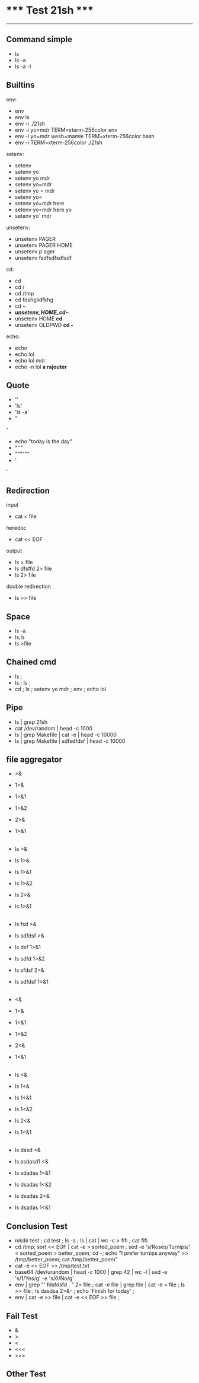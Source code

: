 *** Test 21sh  ***
=
*********************

Command simple
--

* ls
* ls -a
* ls -a -l

Builtins
-

env:

+ env
+ env ls
+ env -i ./21sh
+ env -i yo=mdr TERM=xterm-256color env
+ env -i yo=mdr wesh=mamie TERM=xterm-256color bash
+ env -i TERM=xterm-256color ./21sh

setenv:

+ setenv
+ setenv yo
+ setenv yo mdr
+ setenv yo=mdr
+ setenv yo = mdr
+ setenv yo=
+ setenv yo=mdr here
+ setenv yo=mdr here yo
+ setenv yo` mdr

unsetenv:

+ unsetenv PAGER
+ unsetenv PAGER HOME
+ unsetenv p`ager
+ unsetenv fsdfsdfsdfsdf

cd:

+ cd
+ cd /
+ cd /tmp
+ cd fdshglidfkhg
+ cd ~
+ **_unsetenv_HOME_cd_~**
+ unsetenv HOME **cd**
+ unsetenv OLDPWD **cd -**

echo:

+ echo
+ echo lol
+ echo lol mdr
+ echo -n lol
**a rajouter**


Quote
-

- ''
- 'ls'
- 'ls -a'
- "

"
- echo "today is the day"
- "''"
- """"""
- '

\'


Redirection
-

input

- cat < file

heredoc

- cat << EOF

output

- ls > file
- ls dfsffd 2> file
- ls 2> file

double redirection

- ls >> file

Space
-

- ls      -a
- ls;ls
- ls >file


Chained cmd
-

- ls ;
- ls ; ls ;
- cd ; ls ; setenv yo mdr ; env ; echo lol


Pipe
-

- ls | grep 21sh
- cat /dev/random | head -c 1000
- ls | grep Makefile | cat -e | head -c 10000
- ls | grep Makefile | sdfsdfdsf | head -c 10000



file aggregator
-

- \>&
- 1>&
- 1>&1
- 1>&2
- 2>&
- 1>&1
<br/> <br/>
- ls \>&
- ls 1>&
- ls 1>&1
- ls 1>&2
- ls 2>&
- ls 1>&1
<br/> <br/>
- ls fsd \>&
- ls sdfdsf \>&
- ls dsf 1>&1
- ls sdfd 1>&2
- ls sfdsf 2>&
- ls sdfdsf 1>&1
<br/> <br/>

- \<&
- 1<&
- 1<&1
- 1<&2
- 2<&
- 1<&1
<br/> <br/>
- ls \<&
- ls 1<&
- ls 1<&1
- ls 1<&2
- ls 2<&
- ls 1<&1
<br/> <br/>
- ls dasd \<&
- ls asdasd1 <&
- ls sdadas 1<&1
- ls dsadas 1<&2
- ls dsadas 2<&
- ls dsadas 1<&1

Conclusion Test
-

- mkdir test ; cd test ; ls -a ; ls | cat | wc -c > fifi ; cat fifi
- cd /tmp; sort << EOF | cat -e > sorted_poem ; sed -e 's/Roses/Turnips/' < sorted_poem > better_poem; cd -; echo "I prefer turnips anyway" >> /tmp/better_poem; cat /tmp/better_poem" 
- cat -e << EOF >> /tmp/test.txt
- base64 /dev/urandom | head -c 1000 | grep 42 | wc -l | sed -e 's/1/Yes/g' -e 's/0/No/g'
- env | grep "' fdsfdsfd .    " 2> file ; cat -e file | grep file | cat -e > file ; ls >> file ; ls dasdsa 2>&- ; echo 'Finish for today' ;
- env |
cat -e >> file | cat -e << EOF >> file ;

Fail Test
-

- \&
- \>
- \<
- \<<<
- \>>>

Other Test
-
